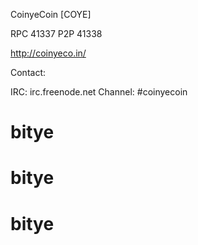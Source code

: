 CoinyeCoin [COYE]

RPC 41337
P2P 41338

http://coinyeco.in/

Contact:

IRC: irc.freenode.net Channel: #coinyecoin
# bitye
# bitye
# bitye
